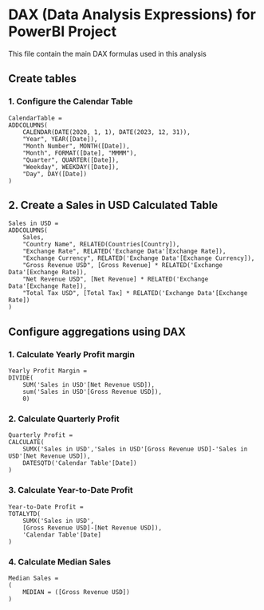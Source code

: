 # DAX (Data Analysis Expressions) for PowerBI Project

This file contain the main DAX formulas used in this analysis

## Create tables

### 1. Configure the Calendar Table

```DAX
CalendarTable =
ADDCOLUMNS(
    CALENDAR(DATE(2020, 1, 1), DATE(2023, 12, 31)),
    "Year", YEAR([Date]),
    "Month Number", MONTH([Date]),
    "Month", FORMAT([Date], "MMMM"),
    "Quarter", QUARTER([Date]),
    "Weekday", WEEKDAY([Date]),
    "Day", DAY([Date])
)

```

## 2. Create a Sales in USD Calculated Table

```DAX
Sales in USD =
ADDCOLUMNS(
    Sales,
    "Country Name", RELATED(Countries[Country]),
    "Exchange Rate", RELATED('Exchange Data'[Exchange Rate]),
    "Exchange Currency", RELATED('Exchange Data'[Exchange Currency]),
    "Gross Revenue USD", [Gross Revenue] * RELATED('Exchange Data'[Exchange Rate]),
    "Net Revenue USD", [Net Revenue] * RELATED('Exchange Data'[Exchange Rate]),
    "Total Tax USD", [Total Tax] * RELATED('Exchange Data'[Exchange Rate])
)
```
## Configure aggregations using DAX

### 1. Calculate Yearly Profit margin

```DAX
Yearly Profit Margin = 
DIVIDE(
    SUM('Sales in USD'[Net Revenue USD]),
    sum('Sales in USD'[Gross Revenue USD]),
    0)
```
### 2. Calculate Quarterly Profit

```DAX
Quarterly Profit = 
CALCULATE(
    SUMX('Sales in USD','Sales in USD'[Gross Revenue USD]-'Sales in USD'[Net Revenue USD]),
    DATESQTD('Calendar Table'[Date])
)
```
### 3. Calculate Year-to-Date Profit

```DAX
Year-to-Date Profit = 
TOTALYTD(
    SUMX('Sales in USD',
    [Gross Revenue USD]-[Net Revenue USD]),
    'Calendar Table'[Date]
)
```

### 4. Calculate Median Sales

```DAX
Median Sales =
(
    MEDIAN = ([Gross Revenue USD])
)
```